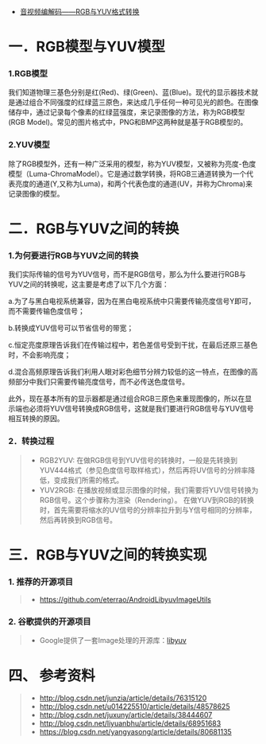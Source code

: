 - [音视频编解码——RGB与YUV格式转换](https://www.cnblogs.com/renhui/p/8482648.html)

# 一．RGB模型与YUV模型

### 1.RGB模型

我们知道物理三基色分别是红(Red)、绿(Green)、蓝(Blue)。现代的显示器技术就是通过组合不同强度的红绿蓝三原色，来达成几乎任何一种可见光的颜色。在图像储存中，通过记录每个像素的红绿蓝强度，来记录图像的方法，称为RGB模型 (RGB Model)。常见的图片格式中，PNG和BMP这两种就是基于RGB模型的。

### 2.YUV模型

除了RGB模型外，还有一种广泛采用的模型，称为YUV模型，又被称为亮度-色度模型（Luma-ChromaModel）。它是通过数学转换，将RGB三通道转换为一个代表亮度的通道(Y,又称为Luma)，和两个代表色度的通道(UV，并称为Chroma)来记录图像的模型。

# 二．RGB与YUV之间的转换

### 1.为何要进行RGB与YUV之间的转换

我们实际传输的信号为YUV信号，而不是RGB信号，那么为什么要进行RGB与YUV之间的转换呢，这主要是考虑了以下几个方面：

a.为了与黑白电视系统兼容，因为在黑白电视系统中只需要传输亮度信号Y即可，而不需要传输色度信号；

b.转换成YUV信号可以节省信号的带宽；

c.恒定亮度原理告诉我们在传输过程中，若色差信号受到干扰，在最后还原三基色时，不会影响亮度；

d.混合高频原理告诉我们利用人眼对彩色细节分辨力较低的这一特点，在图像的高频部分中我们只需要传输亮度信号，而不必传送色度信号。

此外，现在基本所有的显示器都是通过组合RGB三原色来重现图像的，所以在显示端也必须将YUV信号转换成RGB信号，这就是我们要进行RGB信号与YUV信号相互转换的原因。

### 2．转换过程

> - RGB2YUV:
>    在做RGB信号到YUV信号的转换时，一般是先转换到YUV444格式（参见色度信号取样格式），然后再将UV信号的分辨率降低，变成我们所需的格式。
> - YUV2RGB:
>    在播放视频或显示图像的时候，我们需要将YUV信号转换为RGB信号。这个步骤称为渲染（Rendering）。
>    在做YUV到RGB的转换时，首先需要将缩水的UV信号的分辨率拉升到与Y信号相同的分辨率，然后再转换到RGB信号。

# 三．RGB与YUV之间的转换实现

### 1. 推荐的开源项目

> - https://github.com/eterrao/AndroidLibyuvImageUtils

### 2. 谷歌提供的开源项目

> - Google提供了一套Image处理的开源库：[libyuv](https://chromium.googlesource.com/libyuv/libyuv)

# 四、 参考资料

> - http://blog.csdn.net/junzia/article/details/76315120
> - http://blog.csdn.net/u014225510/article/details/48578625
> - http://blog.csdn.net/juxuny/article/details/38444607
> - http://blog.csdn.net/liyuanbhu/article/details/68951683
> - https://blog.csdn.net/yangyasong/article/details/80681135
